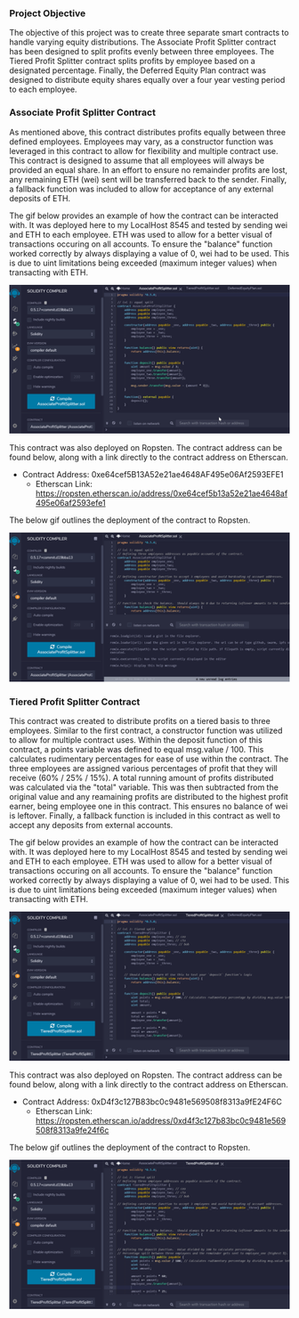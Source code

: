 ### Project Objective

The objective of this project was to create three separate smart contracts to handle varying equity distributions.  The Associate Profit Splitter contract has been designed to split profits evenly between three employees.  The Tiered Profit Splitter contract splits profits by employee based on a designated percentage.  Finally, the Deferred Equity Plan contract was designed to distribute equity shares equally over a four year vesting period to each employee.  

### Associate Profit Splitter Contract

As mentioned above, this contract distributes profits equally between three defined employees.  Employees may vary, as a constructor function was leveraged in this contract to allow for flexibility and multiple contract use.  This contract is designed to assume that all employees will always be provided an equal share.  In an effort to ensure no remainder profits are lost, any remaining ETH (wei) sent will be transferred back to the sender.  Finally, a fallback function was included to allow for acceptance of any external deposits of ETH.  

The gif below provides an example of how the contract can be interacted with.  It was deployed here to my LocalHost 8545 and tested by sending wei  and ETH to each employee.  ETH was used to allow for a better visual of transactions occuring on all accounts.  To ensure the "balance" function worked correctly by always displaying a value of 0, wei had to be used.  This is due to uint limitations being exceeded (maximum integer values) when transacting with ETH.    

![Local Contract 1 Deploy](Screenshots/contract_one.gif)

This contract was also deployed on Ropsten.  The contract address can be found below, along with a link directly to the contract address on Etherscan. 
  - Contract Address: 0xe64cef5B13A52e21ae4648AF495e06Af2593EFE1
    - Etherscan Link: https://ropsten.etherscan.io/address/0xe64cef5b13a52e21ae4648af495e06af2593efe1

The below gif outlines the deployment of the contract to Ropsten.  

![Ropsten Contract 1 Deploy](Screenshots/contract_one_ropsten.gif)


### Tiered Profit Splitter Contract

This contract was created to distribute profits on a tiered basis to three employees.  Similar to the first contract, a constructor function was utilized to allow for multiple contract uses.  Within the deposit function of this contract, a points variable was defined to equal msg.value / 100.  This calculates rudimentary percentages for ease of use within the contract.  The three employees are assigned various percentages of profit that they will receive (60% / 25% / 15%).  A total running amount of profits distributed was calculated via the "total" variable.  This was then subtracted from the original value and any reamaining profits are distributed to the highest profit earner, being employee one in this contract.  This ensures no balance of wei is leftover.  Finally, a fallback function is included in this contract as well to accept any deposits from external accounts. 

The gif below provides an example of how the contract can be interacted with.  It was deployed here to my LocalHost 8545 and tested by sending wei  and ETH to each employee.  ETH was used to allow for a better visual of transactions occuring on all accounts.  To ensure the "balance" function worked correctly by always displaying a value of 0, wei had to be used.  This is due to uint limitations being exceeded (maximum integer values) when transacting with ETH.    

![Local Contract 1 Deploy](Screenshots/contract_two.gif)

This contract was also deployed on Ropsten.  The contract address can be found below, along with a link directly to the contract address on Etherscan. 
  - Contract Address: 0xD4f3c127B83bc0c9481e569508f8313a9fE24F6C
    - Etherscan Link: https://ropsten.etherscan.io/address/0xd4f3c127b83bc0c9481e569508f8313a9fe24f6c

The below gif outlines the deployment of the contract to Ropsten.  

![Ropsten Contract 1 Deploy](Screenshots/contract_two_ropsten.gif)
